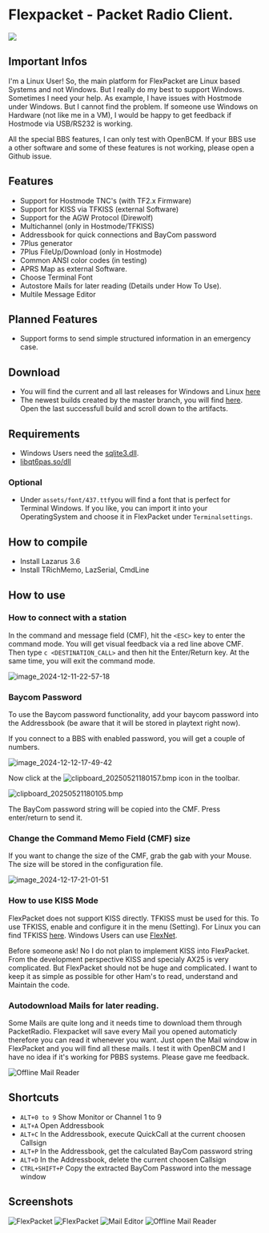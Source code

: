 # Flexpacket - Packet Radio Client.

[![](https://www.paypalobjects.com/en_US/i/btn/btn_donateCC_LG.gif)](https://www.paypal.com/donate/?hosted_button_id=ZDB5ZSNJNK9XQ)

## Important Infos

I'm a Linux User! So, the main platform for FlexPacket are Linux based Systems
and not Windows. But I really do my best to support Windows. Sometimes I need
your help. As example, I have issues with Hostmode under Windows. But I cannot
find the problem. If someone use Windows on Hardware (not like me in a VM), I
would be happy to get feedback if Hostmode via USB/RS232 is working.

All the special BBS features, I can only test with OpenBCM. If your BBS use
a other software and some of these features is not working, please open a
Github issue.

## Features

- Support for Hostmode TNC's (with TF2.x Firmware) 
- Support for KISS via TFKISS (external Software)
- Support for the AGW Protocol (Direwolf)
- Multichannel (only in Hostmode/TFKISS) 
- Addressbook for quick connections and BayCom password
- 7Plus generator
- 7Plus FileUp/Download (only in Hostmode) 
- Common ANSI color codes (in testing)
- APRS Map as external Software.
- Choose Terminal Font
- Autostore Mails for later reading (Details under How To Use).
- Multile Message Editor

## Planned Features

- Support forms to send simple structured information in an emergency case.

## Download

- You will find the current and all last releases for Windows and Linux [here](https://github.com/andreaspeters/flexpacket/releases)
- The newest builds created by the master branch, you will find [here](https://github.com/andreaspeters/flexpacket/actions). Open
  the last successfull build and scroll down to the artifacts.

## Requirements 

- Windows Users need the [sqlite3.dll](https://www.sqlite.org/download.html).
- [libqt6pas.so/dll](https://github.com/davidbannon/libqt6pas/releases)

### Optional

- Under `assets/font/437.ttf`you will find a font that is perfect for Terminal Windows.
  If you like, you can import it into your OperatingSystem and choose it in FlexPacket
  under `Terminalsettings`.

## How to compile

- Install Lazarus 3.6
- Install TRichMemo, LazSerial, CmdLine

## How to use

### How to connect with a station

In the command and message field (CMF), hit the `<ESC>` key to enter the command mode.
You will get visual feedback via a red line above CMF. Then type
`c <DESTINATION_CALL>` and then hit the Enter/Return key. At the same time,
you will exit the command mode.

![image_2024-12-11-22-57-18](vx_images/image_2024-12-11-22-57-18.png)

### Baycom Password

To use the Baycom password functionality, add your baycom password into the 
Addressbook (be aware that it will be stored in playtext right now). 

If you connect to a BBS with enabled password, you will get a couple of numbers.

![image_2024-12-12-17-49-42](vx_images/image_2024-12-12-17-49-42.png)

Now click at the ![clipboard_20250521180157.bmp](vx_images/clipboard_20250521180157.bmp) icon in the toolbar.

![clipboard_20250521180105.bmp](vx_images/clipboard_20250521180105.bmp)

The BayCom password string will
be copied into the CMF. Press enter/return to send it.

### Change the Command Memo Field (CMF) size

If you want to change the size of the CMF, grab the gab with your Mouse.
The size will be stored in the configuration file.

![image_2024-12-17-21-01-51](vx_images/image_2024-12-17-21-01-51.png)

### How to use KISS Mode

FlexPacket does not support KISS directly. TFKISS must be used for this. 
To use TFKISS, enable and configure it in the menu (Setting). For Linux
you can find TFKISS [here](https://github.com/andreaspeters/tfkiss). 
Windows Users can use [FlexNet](https://deltalima.org/prdownload/flexnet/).

Before someone ask! No I do not plan to implement KISS into FlexPacket. From
the development perspective KISS and specialy AX25 is very complicated. 
But FlexPacket should not be huge and complicated. I want to keep it as simple 
as possible for other Ham's to read, understand and Maintain the code.

### Autodownload Mails for later reading.

Some Mails are quite long and it needs time to download them through PacketRadio.
Flexpacket will save every Mail you opened automaticly therefore you can read it
whenever you want. Just open the Mail window in FlexPacket and you will find
all these mails. I test it with OpenBCM and I have no idea if it's working
for PBBS systems. Please gave me feedback.

![Offline Mail Reader](vx_images/clipboard_20251012142923.bmp)

## Shortcuts

- `ALT+0 to 9` Show Monitor or Channel 1 to 9
- `ALT+A` Open Addressbook
- `ALT+C` In the Addressbook, execute QuickCall at the current choosen Callsign
- `ALT+P` In the Addressbook, get the calculated BayCom password string
- `ALT+D` In the Addressbook, delete the current choosen Callsign
- `CTRL+SHIFT+P` Copy the extracted BayCom Password into the message window


## Screenshots

![FlexPacket](vx_images/clipboard_20251012142357.bmp)
![FlexPacket](vx_images/clipboard_20251012142734.bmp)
![Mail Editor](vx_images/clipboard_20251012142819.bmp)
![Offline Mail Reader](vx_images/clipboard_20251012142923.bmp)
